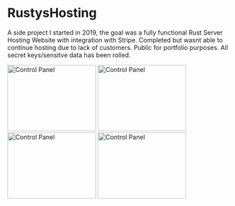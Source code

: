 # RustysHosting

A side project I started in 2019, the goal was a fully functional Rust Server Hosting Website with integration with Stripe. Completed but wasnt able to continue hosting due to lack of customers. Public for portfolio purposes. All secret keys/sensitve data has been rolled.

<img src="https://raw.githubusercontent.com/NotVeryHigh/RustysHosting/master/images/cp1.png" alt="Control Panel" width="200" height="150">
<img src="https://raw.githubusercontent.com/NotVeryHigh/RustysHosting/master/images/cp2.png" alt="Control Panel" width="200" height="150">
<img src="https://raw.githubusercontent.com/NotVeryHigh/RustysHosting/master/images/cp3.png" alt="Control Panel" width="200" height="150">
<img src="https://raw.githubusercontent.com/NotVeryHigh/RustysHosting/master/images/cp4.png" alt="Control Panel" width="200" height="150">
